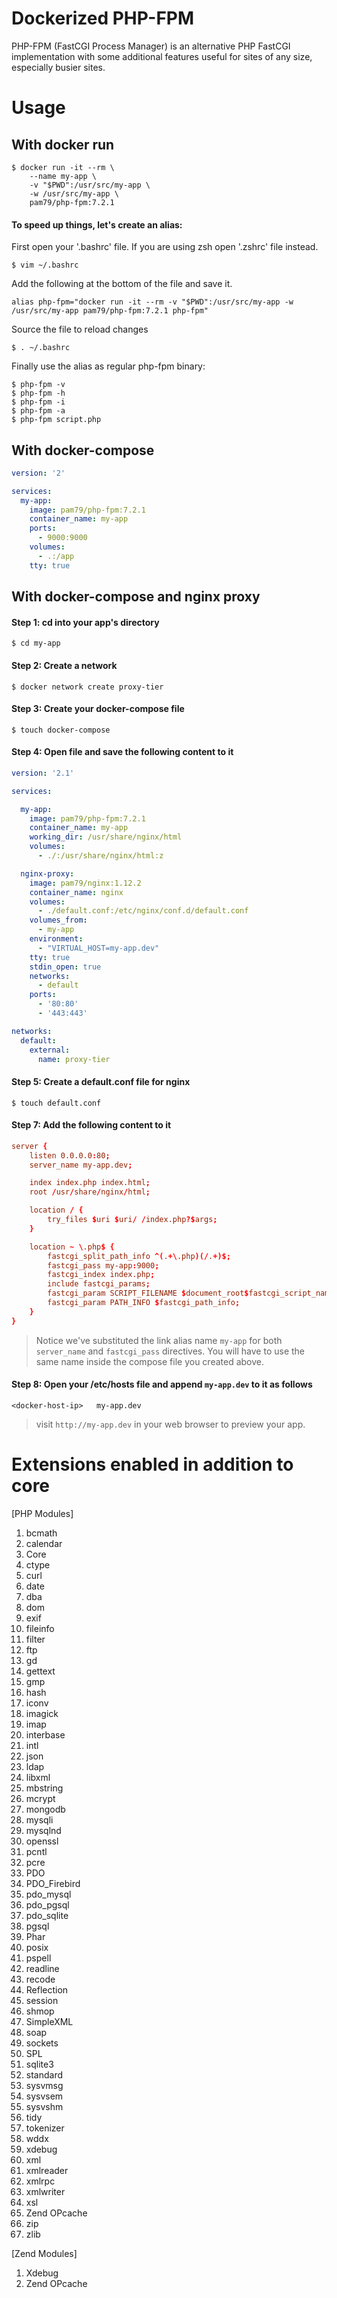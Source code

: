 # Dockerized PHP-FPM                                                      
                                                           
PHP-FPM (FastCGI Process Manager) is an alternative PHP FastCGI implementation with some additional features useful for sites of any size, especially busier sites.
                                             
# Usage                                                                    
                                                   
## With docker run                                                      
```shell
$ docker run -it --rm \
    --name my-app \
    -v "$PWD":/usr/src/my-app \
    -w /usr/src/my-app \
    pam79/php-fpm:7.2.1
```
                                             

#### To speed up things, let's create an alias:                             
                                                                          
First open your '.bashrc' file. If you are using zsh open '.zshrc' file instead.                          
```shell
$ vim ~/.bashrc
```                                             
                                                          

Add the following at the bottom of the file and save it.                    
```shell
alias php-fpm="docker run -it --rm -v "$PWD":/usr/src/my-app -w /usr/src/my-app pam79/php-fpm:7.2.1 php-fpm"
```
                                    

Source the file to reload changes                                                              
```shell 
$ . ~/.bashrc
```
                                                    

Finally use the alias as regular php-fpm binary:                       
```shell
$ php-fpm -v
$ php-fpm -h 
$ php-fpm -i 
$ php-fpm -a 
$ php-fpm script.php
```
                                                       


## With docker-compose
```yml 
version: '2'

services:
  my-app:
    image: pam79/php-fpm:7.2.1
    container_name: my-app
    ports:
      - 9000:9000
    volumes:
      - .:/app 
    tty: true
```
                                        

## With docker-compose and nginx proxy                          
                                                       
#### Step 1: cd into your app's directory                                                 
`$ cd my-app`
                                                                  
#### Step 2: Create a network                                              
`$ docker network create proxy-tier`                                       
                                                    
#### Step 3: Create your docker-compose file                                
`$ touch docker-compose`
                                                                 
#### Step 4: Open file and save the following content to it                
```yml 
version: '2.1'

services:

  my-app:
    image: pam79/php-fpm:7.2.1
    container_name: my-app
    working_dir: /usr/share/nginx/html
    volumes:
      - ./:/usr/share/nginx/html:z

  nginx-proxy:
    image: pam79/nginx:1.12.2
    container_name: nginx
    volumes:
      - ./default.conf:/etc/nginx/conf.d/default.conf
    volumes_from:
      - my-app
    environment:
      - "VIRTUAL_HOST=my-app.dev"
    tty: true
    stdin_open: true
    networks: 
      - default
    ports:
      - '80:80'
      - '443:443'

networks:
  default:
    external:
      name: proxy-tier
``` 
                                                  

#### Step 5: Create a default.conf file for nginx                          
`$ touch default.conf`
                                                   
#### Step 7: Add the following content to it                       
```conf 
server {
    listen 0.0.0.0:80;
    server_name my-app.dev;

    index index.php index.html;
    root /usr/share/nginx/html;

    location / {
        try_files $uri $uri/ /index.php?$args;
    }

    location ~ \.php$ {
        fastcgi_split_path_info ^(.+\.php)(/.+)$;
        fastcgi_pass my-app:9000;
        fastcgi_index index.php;
        include fastcgi_params;
        fastcgi_param SCRIPT_FILENAME $document_root$fastcgi_script_name;
        fastcgi_param PATH_INFO $fastcgi_path_info;
    }
}
```  
                                                                      
                                                                      
> Notice we've substituted the link alias name `my-app` for both `server_name` and `fastcgi_pass` directives. You will have to use the same name inside the compose file you created above.
                                                                            

#### Step 8: Open your /etc/hosts file and append `my-app.dev` to it as follows
    <docker-host-ip>   my-app.dev
                                                                 
> visit `http://my-app.dev` in your web browser to preview your app.
                                                                    
                                                                     
# Extensions enabled in addition to core                                       

[PHP Modules]                                                       
1. bcmath                                        
2. calendar                                               
3. Core                               
4. ctype                                
5. curl                              
6. date                             
7. dba                            
8. dom                           
9. exif                                
10. fileinfo                            
11. filter                              
12. ftp                                
13. gd                              
14. gettext                        
15. gmp                             
16. hash                       
17. iconv                        
18. imagick                         
19. imap                                            
20. interbase                               
21. intl                                 
22. json                                                    
23. ldap                                    
24. libxml                    
25. mbstring                      
26. mcrypt                       
27. mongodb                     
28. mysqli                            
29. mysqlnd                             
30. openssl                           
31. pcntl                           
32. pcre                         
33. PDO                          
34. PDO_Firebird                              
35. pdo_mysql                        
36. pdo_pgsql                             
37. pdo_sqlite                             
38. pgsql                          
39. Phar                          
40. posix                                      
41. pspell                           
42. readline                          
43. recode                                  
44. Reflection                          
45. session                                 
46. shmop               
47. SimpleXML                        
48. soap                               
49. sockets                        
50. SPL                              
51. sqlite3                             
52. standard                            
53. sysvmsg                                
54. sysvsem                               
55. sysvshm                          
56. tidy                                     
57. tokenizer                                       
58. wddx                               
59. xdebug                                
60. xml                               
61. xmlreader                                           
62. xmlrpc                             
63. xmlwriter                                    
64. xsl                                        
65. Zend OPcache                                     
66. zip                                
67. zlib                                

[Zend Modules]                                                      
1. Xdebug                                                            
2. Zend OPcache                                                    
